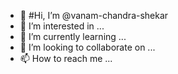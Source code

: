 - 👋 #Hi, I’m @vanam-chandra-shekar
- 👀 I’m interested in ...
- 🌱 I’m currently learning ...
- 💞️ I’m looking to collaborate on ...
- 📫 How to reach me ...

<!---
vanam-chandra-shekar/vanam-chandra-shekar is a ✨ special ✨ repository because its `README.md` (this file) appears on your GitHub profile.
You can click the Preview link to take a look at your changes.
--->
